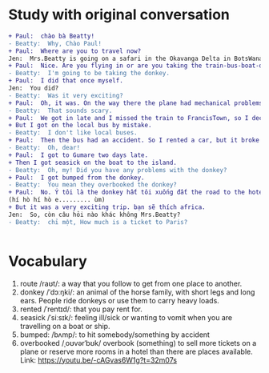 # Study with original conversation
```diff
+ Paul:  chào bà Beatty!
- Beatty:  Why, Chào Paul!
+ Paul:  Where are you to travel now?
Jen:  Mrs.Beatty is going on a safari in the Okavanga Delta in BotsWana.
+ Paul:  Nice. Are you flying in or are you taking the train-bus-boat-donkey route?
- Beatty:  I'm going to be taking the donkey.
+ Paul:  I did that once myself.
Jen:  You did? 
- Beatty:  Was it very exciting?
+ Paul:  Oh, it was. On the way there the plane had mechanical problems.
- Beatty:  That sounds scary.
+ Paul:  We got in late and I missed the train to FrancisTown, so I decided to take a bus.
+ But I got on the local bus by mistake.
- Beatty:  I don't like local buses.
+ Paul:  Then the bus had an accident. So I rented a car, but it broke down.
- Beatty:  Oh, dear!
+ Paul:  I got to Gumare two days late.
+ Then I got seasick on the boat to the island.
- Beatty:  Oh, my! Did you have any problems with the donkey?
+ Paul:  I got bumped from the donkey.
- Beatty:  You mean they overbooked the donkey?
+ Paul:  No. Ý tôi là the donkey hất tôi xuống đất the road to the hotel.
(hí hò hí hò e......... ùm)
+ But it was a very exciting trip. bạn sẽ thích africa.
Jen:  So, còn câu hỏi nào khác không Mrs.Beatty?
- Beatty:  chỉ một, How much is a ticket to Paris?



````
# Vocabulary
1. route /raʊt/: a way that you follow to get from one place to another.
2. donkey /ˈdɔːŋki/: an animal of the horse family, with short legs and long ears. People ride donkeys or use them to carry heavy loads.
3. rented /ˈrentɪd/: that you pay rent for.
4. seasick /ˈsiːsɪk/: feeling ill/sick or wanting to vomit when you are travelling on a boat or ship.
5. bumped: /bʌmp/:  to hit somebody/something by accident
6. overbooked /ˌoʊvərˈbʊk/ overbook (something) to sell more tickets on a plane or reserve more rooms in a hotel than there are places available.
Link: https://youtu.be/-cAGvas6W1g?t=32m07s 